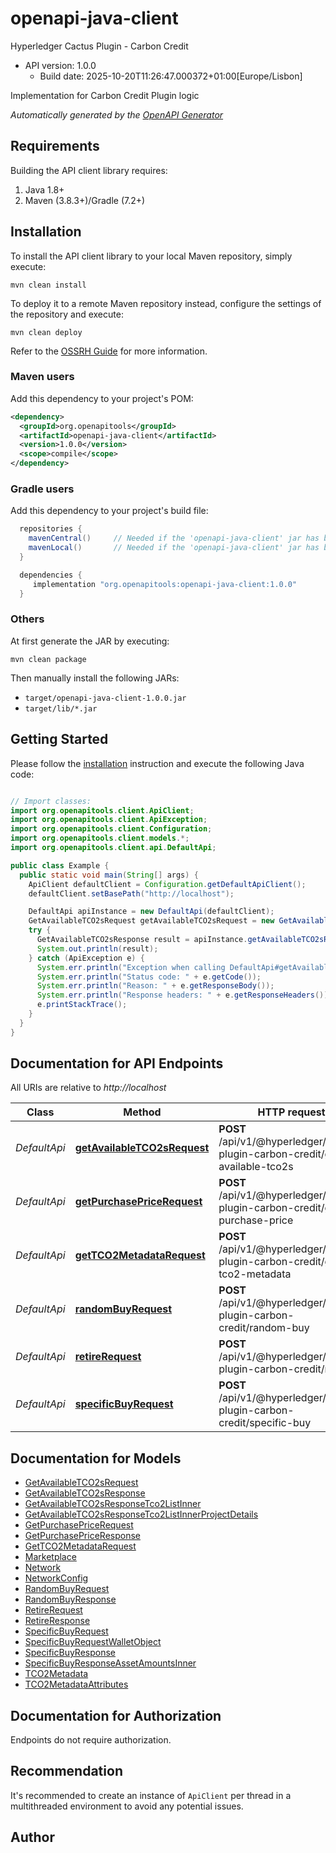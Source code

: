 # openapi-java-client

Hyperledger Cactus Plugin - Carbon Credit
- API version: 1.0.0
  - Build date: 2025-10-20T11:26:47.000372+01:00[Europe/Lisbon]

Implementation for Carbon Credit Plugin logic


*Automatically generated by the [OpenAPI Generator](https://openapi-generator.tech)*


## Requirements

Building the API client library requires:
1. Java 1.8+
2. Maven (3.8.3+)/Gradle (7.2+)

## Installation

To install the API client library to your local Maven repository, simply execute:

```shell
mvn clean install
```

To deploy it to a remote Maven repository instead, configure the settings of the repository and execute:

```shell
mvn clean deploy
```

Refer to the [OSSRH Guide](http://central.sonatype.org/pages/ossrh-guide.html) for more information.

### Maven users

Add this dependency to your project's POM:

```xml
<dependency>
  <groupId>org.openapitools</groupId>
  <artifactId>openapi-java-client</artifactId>
  <version>1.0.0</version>
  <scope>compile</scope>
</dependency>
```

### Gradle users

Add this dependency to your project's build file:

```groovy
  repositories {
    mavenCentral()     // Needed if the 'openapi-java-client' jar has been published to maven central.
    mavenLocal()       // Needed if the 'openapi-java-client' jar has been published to the local maven repo.
  }

  dependencies {
     implementation "org.openapitools:openapi-java-client:1.0.0"
  }
```

### Others

At first generate the JAR by executing:

```shell
mvn clean package
```

Then manually install the following JARs:

* `target/openapi-java-client-1.0.0.jar`
* `target/lib/*.jar`

## Getting Started

Please follow the [installation](#installation) instruction and execute the following Java code:

```java

// Import classes:
import org.openapitools.client.ApiClient;
import org.openapitools.client.ApiException;
import org.openapitools.client.Configuration;
import org.openapitools.client.models.*;
import org.openapitools.client.api.DefaultApi;

public class Example {
  public static void main(String[] args) {
    ApiClient defaultClient = Configuration.getDefaultApiClient();
    defaultClient.setBasePath("http://localhost");

    DefaultApi apiInstance = new DefaultApi(defaultClient);
    GetAvailableTCO2sRequest getAvailableTCO2sRequest = new GetAvailableTCO2sRequest(); // GetAvailableTCO2sRequest | 
    try {
      GetAvailableTCO2sResponse result = apiInstance.getAvailableTCO2sRequest(getAvailableTCO2sRequest);
      System.out.println(result);
    } catch (ApiException e) {
      System.err.println("Exception when calling DefaultApi#getAvailableTCO2sRequest");
      System.err.println("Status code: " + e.getCode());
      System.err.println("Reason: " + e.getResponseBody());
      System.err.println("Response headers: " + e.getResponseHeaders());
      e.printStackTrace();
    }
  }
}

```

## Documentation for API Endpoints

All URIs are relative to *http://localhost*

Class | Method | HTTP request | Description
------------ | ------------- | ------------- | -------------
*DefaultApi* | [**getAvailableTCO2sRequest**](docs/DefaultApi.md#getAvailableTCO2sRequest) | **POST** /api/v1/@hyperledger/cactus-plugin-carbon-credit/get-available-tco2s | 
*DefaultApi* | [**getPurchasePriceRequest**](docs/DefaultApi.md#getPurchasePriceRequest) | **POST** /api/v1/@hyperledger/cactus-plugin-carbon-credit/get-purchase-price | 
*DefaultApi* | [**getTCO2MetadataRequest**](docs/DefaultApi.md#getTCO2MetadataRequest) | **POST** /api/v1/@hyperledger/cactus-plugin-carbon-credit/get-tco2-metadata | 
*DefaultApi* | [**randomBuyRequest**](docs/DefaultApi.md#randomBuyRequest) | **POST** /api/v1/@hyperledger/cactus-plugin-carbon-credit/random-buy | 
*DefaultApi* | [**retireRequest**](docs/DefaultApi.md#retireRequest) | **POST** /api/v1/@hyperledger/cactus-plugin-carbon-credit/retire | 
*DefaultApi* | [**specificBuyRequest**](docs/DefaultApi.md#specificBuyRequest) | **POST** /api/v1/@hyperledger/cactus-plugin-carbon-credit/specific-buy | 


## Documentation for Models

 - [GetAvailableTCO2sRequest](docs/GetAvailableTCO2sRequest.md)
 - [GetAvailableTCO2sResponse](docs/GetAvailableTCO2sResponse.md)
 - [GetAvailableTCO2sResponseTco2ListInner](docs/GetAvailableTCO2sResponseTco2ListInner.md)
 - [GetAvailableTCO2sResponseTco2ListInnerProjectDetails](docs/GetAvailableTCO2sResponseTco2ListInnerProjectDetails.md)
 - [GetPurchasePriceRequest](docs/GetPurchasePriceRequest.md)
 - [GetPurchasePriceResponse](docs/GetPurchasePriceResponse.md)
 - [GetTCO2MetadataRequest](docs/GetTCO2MetadataRequest.md)
 - [Marketplace](docs/Marketplace.md)
 - [Network](docs/Network.md)
 - [NetworkConfig](docs/NetworkConfig.md)
 - [RandomBuyRequest](docs/RandomBuyRequest.md)
 - [RandomBuyResponse](docs/RandomBuyResponse.md)
 - [RetireRequest](docs/RetireRequest.md)
 - [RetireResponse](docs/RetireResponse.md)
 - [SpecificBuyRequest](docs/SpecificBuyRequest.md)
 - [SpecificBuyRequestWalletObject](docs/SpecificBuyRequestWalletObject.md)
 - [SpecificBuyResponse](docs/SpecificBuyResponse.md)
 - [SpecificBuyResponseAssetAmountsInner](docs/SpecificBuyResponseAssetAmountsInner.md)
 - [TCO2Metadata](docs/TCO2Metadata.md)
 - [TCO2MetadataAttributes](docs/TCO2MetadataAttributes.md)


<a id="documentation-for-authorization"></a>
## Documentation for Authorization

Endpoints do not require authorization.


## Recommendation

It's recommended to create an instance of `ApiClient` per thread in a multithreaded environment to avoid any potential issues.

## Author



